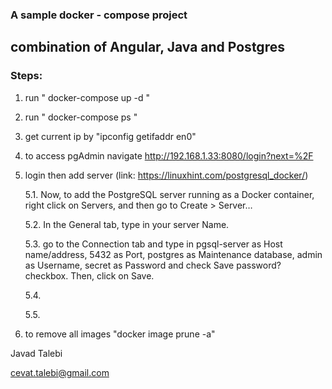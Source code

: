 ### A sample docker - compose project
## combination of Angular, Java and Postgres

### Steps:
1. run " docker-compose up -d "
2. run " docker-compose ps "
3. get current ip by "ipconfig getifaddr en0"
4. to access pgAdmin navigate http://192.168.1.33:8080/login?next=%2F
5. login then add server (link: https://linuxhint.com/postgresql_docker/)

    5.1. Now, to add the PostgreSQL server running as a Docker container, right click on Servers, and then go to Create > Server…
    
    5.2. In the General tab, type in your server Name.
    
    5.3. go to the Connection tab and type in pgsql-server as Host name/address, 5432 as Port, postgres as Maintenance database, admin as Username, secret as Password and check Save password? checkbox. Then, click on Save.
    
    5.4. 
    
    5.5.   
      
5. to remove all images "docker image prune -a"



Javad Talebi

cevat.talebi@gmail.com